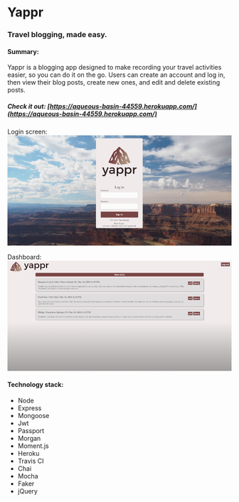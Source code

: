 # Yappr
### Travel blogging, made easy.

#### Summary:
Yappr is a blogging app designed to make recording your travel activities easier, so you can do it on the go. Users can create an account and log in, then view their blog posts, create new ones, and edit and delete existing posts. 

##### Check it out: [https://aqueous-basin-44559.herokuapp.com/](https://aqueous-basin-44559.herokuapp.com/)

Login screen:
![screenshot of yappr login](/public/img/yappr-login.png)

Dashboard:
![screenshot of yappr dashboard](/public/img/yappr-dashboard.png)

#### Technology stack: 
- Node
- Express
- Mongoose
- Jwt
- Passport
- Morgan
- Moment.js
- Heroku
- Travis CI
- Chai
- Mocha
- Faker
- jQuery
